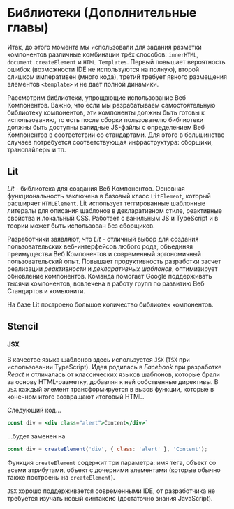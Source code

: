 # Библиотеки (Дополнительные главы)

Итак, до этого момента мы использовали для задания разметки компонентов различные комбинации трёх способов: `innerHTML`, `document.createElement` и `HTML Templates`. Первый повышает вероятность ошибок (возможности IDE не используются на полную), второй слишком императивен (много кода), третий требует явного размещения элементов `<template>` и не дает полной динамики.

Рассмотрим библиотеки, упрощающие использование Веб Компонентов. Важно, что если мы разрабатываем самостоятельную библиотеку компонентов, эти компоненты должны быть готовы к использованию, то есть после сборки пользователю библиотеки должны быть доступны валидные JS-файлы с определением Веб Компонентов в соответствии со стандартами. Для этого в большинстве случаев потребуется соответствующая инфраструктура: сборщики, транспайлеры и тп.

## Lit

*Lit* - библиотека для создания Веб Компонентов. Основная функциональность заключена в базовый класс `LitElement`, который расширяет `HTMLElement`. Lit использует теггированные шаблонные литералы для описания шаблонов в декларативном стиле, реактивные свойства и локальный CSS. Работает с ванильным JS и TypeScript и в теории может быть использован без сборщиков.

Разработчики заявляют, что *Lit* - отличный выбор для создания пользовательских веб-интерфейсов любого рода, объединяя преимущества Веб Компонентов и современный эргономичный пользовательский опыт. Повышает продуктивность разработки засчет реализации *реактивности* и *декларативных шаблонов*, оптимизирует обновление компонентов. Команда помогает Google поддерживать тысячи компонентов, вовлечена в работу групп по развитию Веб Стандартов и комьюнити.

На базе Lit построено большое количество библиотек компонентов.

## Stencil

#### JSX
В качестве языка шаблонов здесь используется `JSX` (`TSX` при использовании TypeScript). Идея родилась в *Facebook* при разработке *React* и отличалась от классических языков шаблонов, которые брали за основу HTML-разметку, добавляя к ней собственные директивы. В `JSX` каждый элемент трансформируется в вызов функции, которые в конечном итоге возвращают итоговый HTML.

Следующий код...

```jsx
const div = <div class="alert">Content</div>`
```

...будет заменен на

```js
const div = createElement('div', { class: 'alert' }, 'Content');
```

Функция `createElement` содержит три параметра: имя тега, объект со всеми атрибутами, объект с дочерними элементами (которые обычно также построены на `createElement`).

`JSX` хорошо поддерживается современными IDE, от разработчика не требуется изучать новый синтаксис (достаточно знания JavaScript).

